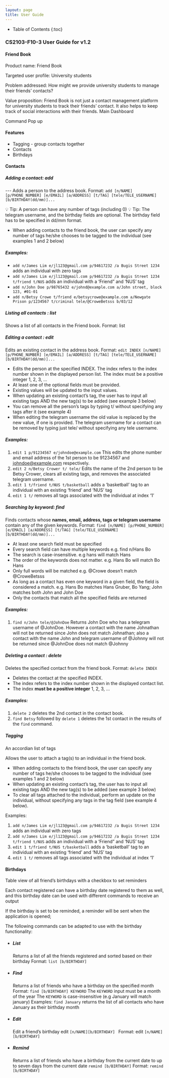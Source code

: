 ```yaml
---
layout: page
title: User Guide
---
```

* Table of Contents
  {:toc}

### CS2103-F10-3 User Guide for v1.2
#### Friend Book
Product name: Friend Book

Targeted user profile: University students

Problem addressed: How might we provide university students to manage their friends’ contacts?

Value proposition: Friend Book is not just a contact management platform for university students to track their friends’ contact. It also helps to keep track of social interactions with their friends.
Main Dashboard

Command Pop up

#### Features 
- Tagging - group contacts together 
- Contacts 
- Birthdays 


#### Contacts
##### Adding a contact: add
--- Adds a person to the address book.
Format: `add [n/NAME] [p/PHONE_NUMBER] [e/EMAIL] [a/ADDRESS] [t/TAG] [tele/TELE_USERNAME] [b/BIRTHDAY(dd/mm)]...`

 :bulb: Tip: A person can have any number of tags (including 0)
 :bulb: Tip: The telegram username, and the birthday fields are optional. The birthday field has to be specified in    dd/mm format.
- When adding contacts to the friend book, the user can specify any number of tags he/she chooses to be tagged to the individual (see examples 1 and 2 below)


##### Examples:
- `add n/James Lim e/jl123@gmail.com p/94617232 /a Bugis Street 1234` adds an individual with zero tags
- `add n/James Lim e/jl123@gmail.com p/94617232 /a Bugis Street 1234 t/friend t/NUS` adds an individual with a ‘Friend” and ‘NUS’ tag
- `add n/John Doe p/98765432 e/johnd@example.com a/John street, block 123, #01-01` 
- `add n/Betsy Crowe t/friend e/betsycrowe@example.com a/Newgate Prison p/1234567 t/criminal tele/@CroweBetsss b/03/12` 

##### Listing all contacts : list
Shows a list of all contacts in the Friend book.
Format: list

##### Editing a contact : edit
Edits an existing contact in the address book.
Format: `edit INDEX [n/NAME] [p/PHONE_NUMBER] [e/EMAIL] [a/ADDRESS] [t/TAG] [tele/TELE_USERNAME] [b/BIRTHDAY(dd/mm)]...`

- Edits the person at the specified INDEX. The index refers to the index number shown in the displayed person list. The index must be a positive integer 1, 2, 3, …​
- At least one of the optional fields must be provided.
- Existing values will be updated to the input values.
- When updating an existing contact’s tag, the user has to input all existing tags AND the new tag(s) to be added (see example 3 below)
- You can remove all the person’s tags by typing t/ without specifying any tags after it (see example 4)
- When editing the telegram username the old value is replaced by the new value, if one is provided. The telegram username for a contact can be removed by typing just tele/ without specifying any tele username. 

##### Examples:
1. `edit 1 p/91234567 e/johndoe@example.com` 
This edits the phone number and email address of the 1st person to be 91234567 and johndoe@example.com respectively.
2. `edit 2 n/Betsy Crower t/ tele/`
Edits the name of the 2nd person to be Betsy Crower, clears all existing tags, and removes the associated telegram username.
3. `edit 1 t/friend t/NUS t/basketball` 
adds a ‘basketball’ tag to an individual with an existing ‘friend’ and ‘NUS’ tag
4. `edit 1 t/` 
removes all tags associated with the individual at index ‘1’ 

##### Searching by keyword: find
Finds contacts whose **names, email, address, tags or telegram username** contain any of the given keywords.
Format: `find [n/NAME] [p/PHONE_NUMBER] [e/EMAIL] [a/ADDRESS] [t/TAG] [tele/TELE_USERNAME] [b/BIRTHDAY(dd/mm)]...`
- At least one search field must be specified
- Every search field can have multiple keywords e.g. find n/Hans Bo
- The search is case-insensitive. e.g hans will match Hans
- The order of the keywords does not matter. e.g. Hans Bo will match Bo Hans
- Only full words will be matched e.g. @Crowe doesn’t match @CroweBetsss
- As long as a contact has even one keyword in a given field, the field is considered a match. e.g. Hans Bo matches Hans Gruber, Bo Yang; John matches both John and John Doe
- Only the contacts that match all the specified fields are returned
##### Examples: 
1. `find n/John tele/@JohnDoe`
Returns John Doe who has a telegram username of @JohnDoe. However a contact with the name Johnathan will not be returned since John does not match Johnathan; also a contact with the name John and telegram username of @Johnny will not be returned since @JohnDoe does not match @Johnny

##### Deleting a contact : delete
Deletes the specified contact from the friend book.
Format: `delete INDEX`
- Deletes the contact at the specified INDEX.
- The index refers to the index number shown in the displayed contact list.
- The index **must be a positive integer** 1, 2, 3, …​

##### Examples:
1. `delete 2` deletes the 2nd contact in the contact book.
2. `find Betsy` followed by `delete 1` deletes the 1st contact in the results of the `find` command.

##### Tagging
An accordian list of tags 


Allows the user to attach a tag(s) to an individual in the friend book.

- When adding contacts to the friend book, the user can specify any number of tags he/she chooses to be tagged to the individual (see examples 1 and 2 below)
- When updating an existing contact’s tag, the user has to input all existing tags AND the new tag(s) to be added (see example 3 below)
- To clear all tags attached to the individual, perform an update on the individual, without specifying any tags in the tag field (see example 4 below).

Examples:

1. `add n/James Lim e/jl123@gmail.com p/94617232 /a Bugis Street 1234` adds an individual with zero tags
2. `add n/James Lim e/jl123@gmail.com p/94617232 /a Bugis Street 1234 t/friend t/NUS` adds an individual with a ‘Friend” and ‘NUS’ tag
3. `edit 1 t/friend t/NUS t/basketball` adds a ‘basketball’ tag to an individual with an existing ‘friend’ and ‘NUS’ tag
4. `edit 1 t/` removes all tags associated with the individual at index ‘1’ 


#### Birthdays
Table view of all friend’s birthdays with a checkbox to set reminders 


Each contact registered can have a birthday date registered to them as well, and this birthday date can be used with different commands to receive an output

If the birthday is set to be reminded, a reminder will be sent when the application is opened; 

The following commands can be adapted to use with the birthday functionality:

- ##### List
    Returns a list of all the friends registered and sorted based on their birthday
    Format: `list [b/BIRTHDAY]`

- ##### Find
    Returns a list of friends who have a birthday on the specified month
    Format: `find [b/BIRTHDAY] KEYWORD` 
The `KEYWORD`  input must be a month of the year
The `KEYWORD`  is case-insensitive (e.g January will match january)
Examples:
`find January` returns the list of all contacts who have January as their birthday month

- ##### Edit 
    Edit a friend’s birthday edit `[n/NAME][b/BIRTHDAY] `
Format: edit `[n/NAME][b/BIRTHDAY]`

- ##### Remind 
    Returns a list of friends who have a birthday from the current date to up to seven days from the current date `remind [b/BIRTHDAY]`
Format: `remind [b/BIRTHDAY]`

	

